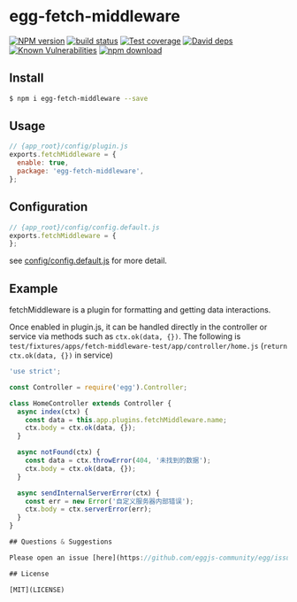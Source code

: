# egg-fetch-middleware

[![NPM version][npm-image]][npm-url]
[![build status][travis-image]][travis-url]
[![Test coverage][codecov-image]][codecov-url]
[![David deps][david-image]][david-url]
[![Known Vulnerabilities][snyk-image]][snyk-url]
[![npm download][download-image]][download-url]

[npm-image]: https://img.shields.io/npm/v/egg-fetch-middleware.svg?style=flat-square
[npm-url]: https://npmjs.org/package/egg-fetch-middleware
[travis-image]: https://img.shields.io/travis/eggjs-community/egg-fetch-middleware.svg?style=flat-square
[travis-url]: https://travis-ci.org/eggjs-community/egg-fetch-middleware
[codecov-image]: https://img.shields.io/codecov/c/github/eggjs-community/egg-fetch-middleware.svg?style=flat-square
[codecov-url]: https://codecov.io/github/eggjs-community/egg-fetch-middleware?branch=master
[david-image]: https://img.shields.io/david/eggjs-community/egg-fetch-middleware.svg?style=flat-square
[david-url]: https://david-dm.org/eggjs-community/egg-fetch-middleware
[snyk-image]: https://snyk.io/test/npm/egg-fetch-middleware/badge.svg?style=flat-square
[snyk-url]: https://snyk.io/test/npm/egg-fetch-middleware
[download-image]: https://img.shields.io/npm/dm/egg-fetch-middleware.svg?style=flat-square
[download-url]: https://npmjs.org/package/egg-fetch-middleware

<!--
Description here.
-->

## Install

```bash
$ npm i egg-fetch-middleware --save
```

## Usage

```js
// {app_root}/config/plugin.js
exports.fetchMiddleware = {
  enable: true,
  package: 'egg-fetch-middleware',
};
```

## Configuration

```js
// {app_root}/config/config.default.js
exports.fetchMiddleware = {
};
```

see [config/config.default.js](config/config.default.js) for more detail.

## Example


fetchMiddleware is a plugin for formatting and getting data interactions.

Once enabled in plugin.js, it can be handled directly in the controller or service via methods such as `ctx.ok(data, {})`. The following is `test/fixtures/apps/fetch-middleware-test/app/controller/home.js` (`return ctx.ok(data, {})` in service)

```javascript
'use strict';

const Controller = require('egg').Controller;

class HomeController extends Controller {
  async index(ctx) {
    const data = this.app.plugins.fetchMiddleware.name;
    ctx.body = ctx.ok(data, {});
  }

  async notFound(ctx) {
    const data = ctx.throwError(404, '未找到的数据');
    ctx.body = ctx.ok(data, {});
  }

  async sendInternalServerError(ctx) {
    const err = new Error('自定义服务器内部错误');
    ctx.body = ctx.serverError(err);
  }
}

## Questions & Suggestions

Please open an issue [here](https://github.com/eggjs-community/egg/issues).

## License

[MIT](LICENSE)
